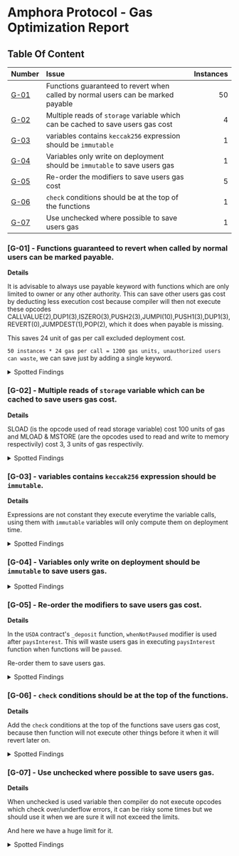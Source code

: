# Amphora Protocol - Gas Optimization Report

## Table Of Content

| Number                                                                                           | Issue                                                                            | Instances |
| :----------------------------------------------------------------------------------------------- | :------------------------------------------------------------------------------- | --------: |
| [G-01](#g-01---functions-guaranteed-to-revert-when-called-by-normal-users-can-be-marked-payable) | Functions guaranteed to revert when called by normal users can be marked payable |        50 |
| [G-02](#g-02---multiple-reads-of-storage-variable-which-can-be-cached-to-save-users-gas-cost)    | Multiple reads of `storage` variable which can be cached to save users gas cost  |         4 |
| [G-03](#g-03---variables-contains-keccak256-expression-should-be-immutable)                      | variables contains `keccak256` expression should be `immutable`                  |         1 |
| [G-04](#g-04---variables-only-write-on-deployment-should-be-immutable-to-save-users-gas)         | Variables only write on deployment should be `immutable` to save users gas       |         1 |
| [G-05](#g-05---re-order-the-modifiers-to-save-users-gas-cost)                                    | Re-order the modifiers to save users gas cost                                    |         5 |
| [G-06](#g-06---check-conditions-should-be-at-the-top-of-the-functions)                           | `check` conditions should be at the top of the functions                         |         1 |
| [G-07](#g-07---use-unchecked-where-possible-to-save-users-gas)                                   | Use unchecked where possible to save users gas                                   |         1 |

### [G-01] - Functions guaranteed to revert when called by normal users can be marked payable.

**Details**

It is advisable to always use payable keyword with functions which are only limited to owner or any other authority. This can save other users gas cost by deducting less execution cost because compiler will then not execute these opcodes CALLVALUE(2),DUP1(3),ISZERO(3),PUSH2(3),JUMPI(10),PUSH1(3),DUP1(3),REVERT(0),JUMPDEST(1),POP(2), which it does when payable is missing.

This saves 24 unit of gas per call excluded deployment cost.

`50 instances * 24 gas per call = 1200 gas units, unauthorized users can waste`, we can save just by adding a single keyword.

<details>
  <summary>Spotted Findings</summary>
  <p></p>

[AMPHClaimer.sol - Line 119](https://github.com/code-423n4/2023-07-amphora/blob/main/core/solidity/contracts/core/AMPHClaimer.sol#L119)

| Calculation Type | Before | After | Gas Saved |
| :--------------- | :----- | :---- | --------: |
| Avg              | 4637   | 4613  |        24 |

```diff
-   function changeVaultController(address _newVaultController) external override onlyOwner {
+   function changeVaultController(address _newVaultController) external payable override onlyOwner {
```

Similarly for all these functions, users will save 24 gas per call just adding `payable` keyword.

[AMPHClaimer.sol - Line 128](https://github.com/code-423n4/2023-07-amphora/blob/main/core/solidity/contracts/core/AMPHClaimer.sol#L128)

[AMPHClaimer.sol - Line 136](https://github.com/code-423n4/2023-07-amphora/blob/main/core/solidity/contracts/core/AMPHClaimer.sol#L136)

[AMPHClaimer.sol - Line 144](https://github.com/code-423n4/2023-07-amphora/blob/main/core/solidity/contracts/core/AMPHClaimer.sol#L144)

[USDA.sol - Line 63](https://github.com/code-423n4/2023-07-amphora/blob/main/core/solidity/contracts/core/USDA.sol#L63)

[USDA.sol - Line 161](https://github.com/code-423n4/2023-07-amphora/blob/main/core/solidity/contracts/core/USDA.sol#L161)

[USDA.sol - Line 182](https://github.com/code-423n4/2023-07-amphora/blob/main/core/solidity/contracts/core/USDA.sol#L182)

[USDA.sol - Line 212](https://github.com/code-423n4/2023-07-amphora/blob/main/core/solidity/contracts/core/USDA.sol#L212)

[USDA.sol - Line 224](https://github.com/code-423n4/2023-07-amphora/blob/main/core/solidity/contracts/core/USDA.sol#L224)

[USDA.sol - Line 231](https://github.com/code-423n4/2023-07-amphora/blob/main/core/solidity/contracts/core/USDA.sol#L231)

[USDA.sol - Line 239](https://github.com/code-423n4/2023-07-amphora/blob/main/core/solidity/contracts/core/USDA.sol#L239)

[USDA.sol - Line 253](https://github.com/code-423n4/2023-07-amphora/blob/main/core/solidity/contracts/core/USDA.sol#L253)

[USDA.sol - Line 278](https://github.com/code-423n4/2023-07-amphora/blob/main/core/solidity/contracts/core/USDA.sol#L278)

[USDA.sol - Line 287](https://github.com/code-423n4/2023-07-amphora/blob/main/core/solidity/contracts/core/USDA.sol#L287)

[USDA.sol - Line 297](https://github.com/code-423n4/2023-07-amphora/blob/main/core/solidity/contracts/core/USDA.sol#L297)

[Vault.sol - Line 89](https://github.com/code-423n4/2023-07-amphora/blob/main/core/solidity/contracts/core/Vault.sol#L89)

[Vault.sol - Line 117](https://github.com/code-423n4/2023-07-amphora/blob/main/core/solidity/contracts/core/Vault.sol#L117)

[Vault.sol - Line 139](https://github.com/code-423n4/2023-07-amphora/blob/main/core/solidity/contracts/core/Vault.sol#L139)

[Vault.sol - Line 164](https://github.com/code-423n4/2023-07-amphora/blob/main/core/solidity/contracts/core/Vault.sol#L164)

[Vault.sol - Line 284](https://github.com/code-423n4/2023-07-amphora/blob/main/core/solidity/contracts/core/Vault.sol#L284)

[Vault.sol - Line 293](https://github.com/code-423n4/2023-07-amphora/blob/main/core/solidity/contracts/core/Vault.sol#L293)

[Vault.sol - Line 305](https://github.com/code-423n4/2023-07-amphora/blob/main/core/solidity/contracts/core/Vault.sol#L305)

[VaultController.sol - Line 294](https://github.com/code-423n4/2023-07-amphora/blob/main/core/solidity/contracts/core/VaultController.sol#L294)

[VaultController.sol - Line 299](https://github.com/code-423n4/2023-07-amphora/blob/main/core/solidity/contracts/core/VaultController.sol#L299)

[VaultController.sol - Line 305](https://github.com/code-423n4/2023-07-amphora/blob/main/core/solidity/contracts/core/VaultController.sol#L305)

[VaultController.sol - Line 312](https://github.com/code-423n4/2023-07-amphora/blob/main/core/solidity/contracts/core/VaultController.sol#L312)

[VaultController.sol - Line 319](https://github.com/code-423n4/2023-07-amphora/blob/main/core/solidity/contracts/core/VaultController.sol#L319)

[VaultController.sol - Line 331](https://github.com/code-423n4/2023-07-amphora/blob/main/core/solidity/contracts/core/VaultController.sol#L331)

[VaultController.sol - Line 390](https://github.com/code-423n4/2023-07-amphora/blob/main/core/solidity/contracts/core/VaultController.sol#L390)

[VaultController.sol - Line 416](https://github.com/code-423n4/2023-07-amphora/blob/main/core/solidity/contracts/core/VaultController.sol#L416)

[VaultController.sol - Line 415](https://github.com/code-423n4/2023-07-amphora/blob/main/core/solidity/contracts/core/VaultController.sol#L415)

[VaultController.sol - Line 435](https://github.com/code-423n4/2023-07-amphora/blob/main/core/solidity/contracts/core/VaultController.sol#L435)

[GovernorCharlie.sol - Line 567](https://github.com/code-423n4/2023-07-amphora/blob/main/core/solidity/contracts/governance/GovernorCharlie.sol#L567)

[GovernorCharlie.sol - Line 575](https://github.com/code-423n4/2023-07-amphora/blob/main/core/solidity/contracts/governance/GovernorCharlie.sol#L575)

[GovernorCharlie.sol - Line 583](https://github.com/code-423n4/2023-07-amphora/blob/main/core/solidity/contracts/governance/GovernorCharlie.sol#L583)

[GovernorCharlie.sol - Line 594](https://github.com/code-423n4/2023-07-amphora/blob/main/core/solidity/contracts/governance/GovernorCharlie.sol#L594)

[GovernorCharlie.sol - Line 605](https://github.com/code-423n4/2023-07-amphora/blob/main/core/solidity/contracts/governance/GovernorCharlie.sol#L605)

[GovernorCharlie.sol - Line 616](https://github.com/code-423n4/2023-07-amphora/blob/main/core/solidity/contracts/governance/GovernorCharlie.sol#L616)

[GovernorCharlie.sol - Line 627](https://github.com/code-423n4/2023-07-amphora/blob/main/core/solidity/contracts/governance/GovernorCharlie.sol#L627)

[GovernorCharlie.sol - Line 638](https://github.com/code-423n4/2023-07-amphora/blob/main/core/solidity/contracts/governance/GovernorCharlie.sol#L638)

[GovernorCharlie.sol - Line 649](https://github.com/code-423n4/2023-07-amphora/blob/main/core/solidity/contracts/governance/GovernorCharlie.sol#L649)

[GovernorCharlie.sol - Line 660](https://github.com/code-423n4/2023-07-amphora/blob/main/core/solidity/contracts/governance/GovernorCharlie.sol#L660)

[GovernorCharlie.sol - Line 673](https://github.com/code-423n4/2023-07-amphora/blob/main/core/solidity/contracts/governance/GovernorCharlie.sol#L673)

[GovernorCharlie.sol - Line 684](https://github.com/code-423n4/2023-07-amphora/blob/main/core/solidity/contracts/governance/GovernorCharlie.sol#L684)

[GovernorCharlie.sol - Line 695](https://github.com/code-423n4/2023-07-amphora/blob/main/core/solidity/contracts/governance/GovernorCharlie.sol#L695)

[GovernorCharlie.sol - Line 706](https://github.com/code-423n4/2023-07-amphora/blob/main/core/solidity/contracts/governance/GovernorCharlie.sol#L706)

[CurveMaster.sol - Line 31](https://github.com/code-423n4/2023-07-amphora/blob/main/core/solidity/contracts/periphery/CurveMaster.sol#L31)

[CurveMaster.sol - Line 41](https://github.com/code-423n4/2023-07-amphora/blob/main/core/solidity/contracts/periphery/CurveMaster.sol#L41)

[CurveMaster.sol - Line 52](https://github.com/code-423n4/2023-07-amphora/blob/main/core/solidity/contracts/periphery/CurveMaster.sol#L52)

[ChainlinkOracleRelay.sol - Line 65](https://github.com/code-423n4/2023-07-amphora/blob/main/core/solidity/contracts/periphery/oracles/ChainlinkOracleRelay.sol#L65)

[UFragments.sol - Line 111](https://github.com/code-423n4/2023-07-amphora/blob/main/core/solidity/contracts/utils/UFragments.sol#L111)

## </details>

### [G-02] - Multiple reads of `storage` variable which can be cached to save users gas cost.

**Details**

SLOAD (is the opcode used of read storage variable) cost 100 units of gas and MLOAD & MSTORE (are the opcodes used to read and write to memory respectivily) cost 3, 3 units of gas respectivily.

<details>
  <summary>Spotted Findings</summary>
  <p></p>

[USDA.sol - Lines 48 - 53](https://github.com/code-423n4/2023-07-amphora/blob/main/core/solidity/contracts/core/USDA.sol#L48-L53)

```diff
modifier paysInterest() {
+   uint256 length_ = _vaultControllers.length();
-   for (uint256 _i; _i < _vaultControllers.length(); ) {
+   for (uint256 _i; _i < length_; ) {
        IVaultController(_vaultControllers.at(_i)).calculateInterest();
        unchecked {
            // * @audit gas - ++i
            _i++;
        }
    }
    _;
}
```

[USDA.sol - Line 132](https://github.com/code-423n4/2023-07-amphora/blob/main/core/solidity/contracts/core/USDA.sol#L132)

```diff
function withdrawAll() external override returns (uint256 _susdWithdrawn) {
    uint256 _balance = this.balanceOf(_msgSender());
+   uint256 reserveAmount_ = reserveAmount;
-   _susdWithdrawn = _balance > reserveAmount ? reserveAmount : _balance;
+   _susdWithdrawn = _balance > reserveAmount_ ? reserveAmount_ : _balance;
    _withdraw(_susdWithdrawn, _msgSender());
}
```

[USDA.sol - 142](https://github.com/code-423n4/2023-07-amphora/blob/main/core/solidity/contracts/core/USDA.sol#L142)

```diff
function withdrawAllTo(
    address _target
) external override returns (uint256 _susdWithdrawn) {
    uint256 _balance = this.balanceOf(_msgSender());
+   uint256 reserveAmount_ = reserveAmount;
-   _susdWithdrawn = _balance > reserveAmount ? reserveAmount : _balance;
+   _susdWithdrawn = _balance > reserveAmount_ ? reserveAmount_ : _balance;
    _withdraw(_susdWithdrawn, _target);
}
```

[USDA.sol - 260 - 263](https://github.com/code-423n4/2023-07-amphora/blob/main/core/solidity/contracts/core/USDA.sol#L260-L263)

```diff
function _donation(uint256 _amount) internal {
+   uint256 totalSupply_ = _totalSupply;
-   _totalSupply += _amount;
+   _totalSupply = totalSupply_ + _amount;

-   if (_totalSupply > MAX_SUPPLY) _totalSupply = MAX_SUPPLY;
+   uint256 MAX_SUPPLY_ = MAX_SUPPLY;
+   if (totalSupply_ > MAX_SUPPLY_) _totalSupply = MAX_SUPPLY_;

+   totalSupply_ = _totalSupply;
-   _gonsPerFragment = _totalGons / _totalSupply;
+   _gonsPerFragment = _totalGons / totalSupply_;

-   emit Donation(_msgSender(), _amount, _totalSupply);
+   emit Donation(_msgSender(), _amount, totalSupply_);
}
```

</details>

### [G-03] - variables contains `keccak256` expression should be `immutable`.

**Details**

Expressions are not constant they execute everytime the variable calls, using them with `immutable` variables will only compute them on deployment time.

<details>
  <summary>Spotted Findings</summary>
  <p></p>

[USDA.sol - Line 21](https://github.com/code-423n4/2023-07-amphora/blob/main/core/solidity/contracts/core/USDA.sol#L21)

```diff
-   bytes32 public constant VAULT_CONTROLLER_ROLE = keccak256("VAULT_CONTROLLER");
+   bytes32 public immutable VAULT_CONTROLLER_ROLE;
+   constructor {
+       VAULT_CONTROLLER_ROLE = keccak256("VAULT_CONTROLLER");
```

</details>

### [G-04] - Variables only write on deployment should be `immutable` to save users gas.

<details>
  <summary>Spotted Findings</summary>
  <p></p>

[USDA.sol - Line 26](https://github.com/code-423n4/2023-07-amphora/blob/main/core/solidity/contracts/core/USDA.sol#L26)

```diff
-   IERC20 public sUSD;
+   IERC20 public immutable sUSD;
```

## </details>

### [G-05] - Re-order the modifiers to save users gas cost.

**Details**

In the `USDA` contract's `_deposit` function, `whenNotPaused` modifier is used after `paysInterest`. This will waste users gas in executing `paysInterest` function when functions will be `paused`.

Re-order them to save users gas.

<details>
  <summary>Spotted Findings</summary>
  <p></p>

[USDA.sol - Line 101](https://github.com/code-423n4/2023-07-amphora/blob/main/core/solidity/contracts/core/USDA.sol#L101)

```diff
-   function _deposit(uint256 _susdAmount, address _target) internal paysInterest whenNotPaused {
+   function _deposit(uint256 _susdAmount, address _target) internal whenNotPaused paysInterest {
```

[USDA.sol - Line 147](https://github.com/code-423n4/2023-07-amphora/blob/main/core/solidity/contracts/core/USDA.sol#L147)

```diff
-   function _withdraw(uint256 _susdAmount, address _target) internal paysInterest whenNotPaused {
+   function _withdraw(uint256 _susdAmount, address _target) internal whenNotPaused paysInterest {
```

[USDA.sol - Line 161](https://github.com/code-423n4/2023-07-amphora/blob/main/core/solidity/contracts/core/USDA.sol#L161)

```diff
-   function mint(uint256 _susdAmount) external override paysInterest onlyOwner {
+   function mint(uint256 _susdAmount) external override onlyOwner paysInterest {
```

[USDA.sol - Line 182](https://github.com/code-423n4/2023-07-amphora/blob/main/core/solidity/contracts/core/USDA.sol#L182)

```diff
-   function burn(uint256 _susdAmount) external override paysInterest onlyOwner {
+   function burn(uint256 _susdAmount) external override onlyOwner paysInterest {
```

[USDA.sol - Line 202](https://github.com/code-423n4/2023-07-amphora/blob/main/core/solidity/contracts/core/USDA.sol#L202)

```diff
-   function donate(uint256 _susdAmount) external override paysInterest whenNotPaused {
+   function donate(uint256 _susdAmount) external override whenNotPaused paysInterest {
```

## </details>

### [G-06] - `check` conditions should be at the top of the functions.

**Details**

Add the `check` conditions at the top of the functions save users gas cost, because then function will not execute other things before it when it will revert later on.

<details>
  <summary>Spotted Findings</summary>
  <p></p>

[USDA.sol - Lines 148 - 150](https://github.com/code-423n4/2023-07-amphora/blob/main/core/solidity/contracts/core/USDA.sol#L148-L150)

These all conditions should be in their external functions.

```solidity
    if (reserveAmount == 0) revert USDA_EmptyReserve();
    if (_susdAmount == 0) revert USDA_ZeroAmount();
    if (_susdAmount > this.balanceOf(_msgSender())) revert USDA_InsufficientFunds();
```

</details>

### [G-07] - Use unchecked where possible to save users gas.

**Details**

When unchecked is used variable then compiler do not execute opcodes which check over/underflow errors, it can be risky some times but we should use it when we are sure it will not exceed the limits.

And here we have a huge limit for it.

<details>
  <summary>Spotted Findings</summary>
  <p></p>

[USDA.sol - Line 170 - 174](https://github.com/code-423n4/2023-07-amphora/blob/main/core/solidity/contracts/core/USDA.sol#L170-L174)

```diff
-   _gonBalances[_target] += _amount * __gonsPerFragment;
+   unchecked { _gonBalances[_target] += _amount * __gonsPerFragment; }
-   _totalSupply += _amount;
+   unchecked { _totalSupply += _amount; }
-   _totalGons += _amount * __gonsPerFragment;
+   unchecked { _totalGons += _amount * __gonsPerFragment; }
```

</details>
